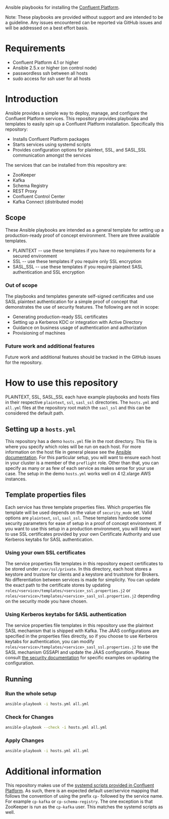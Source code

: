 Ansible playbooks for installing the [Confluent Platform](http://www.confluent.io).

Note:
These playbooks are provided without support and are intended to be a guideline. Any issues encountered can be reported
via GitHub issues and will be addressed on a best effort basis.

# Requirements

* Confluent Platform 4.1 or higher
* Ansible 2.5.x or higher (on control node)
* passwordless ssh between all hosts
* sudo access for ssh user for all hosts

# Introduction

Ansible provides a simple way to deploy, manage, and configure the Confluent Platform services. This repository provides playbooks and templates to easily 
spin up a Confluent Platform installation. Specifically this repository:

* Installs Confluent Platform packages
* Starts services using systemd scripts
* Provides configuration options for plaintext, SSL, and SASL_SSL communication amongst the services

The services that can be installed from this repository are:

* ZooKeeper
* Kafka
* Schema Registry
* REST Proxy
* Confluent Control Center
* Kafka Connect (distributed mode)

## Scope

These Ansible playbooks are intended as a general template for setting up a production-ready proof of concept environment. There are three available templates.

* PLAINTEXT -- use these templates if you have no requirements for a secured environment
* SSL -- use these templates if you require only SSL encryption
* SASL_SSL -- use these templates if you require plaintext SASL authentication and SSL encryption

### Out of scope

The playbooks and templates generate self-signed certificates and use SASL plaintext authentication for a simple proof of concept that demonstrates the use of security features. The following are not in scope:

* Generating production-ready SSL certificates
* Setting up a Kerberos KDC or integration with Active Directory
* Guidance on business usage of authentication and authorization
* Provisioning of machines

### Future work and additional features

Future work and additional features should be tracked in the GitHub issues for the repository.

# How to use this repository

PLAINTEXT, SSL, SASL_SSL each have example playbooks and hosts files in their respective `plaintext`, `ssl`, `sasl_ssl` directories.
The `hosts.yml` and `all.yml` files at the repository root match the `sasl_ssl` and this can be considered the default path.

## Setting up a `hosts.yml`

This repository has a demo `hosts.yml` file in the root directory. This file is where you specify which roles will be run on each host. For more information on
the host file in general please see the [Ansible documentation](http://docs.ansible.com/ansible/latest/user_guide/intro_inventory.html#hosts-and-groups). For this
particular setup, you will want to ensure each host in your cluster is a member of the `preflight` role. Other than that, you can specify as many or as few of each service
as makes sense for your use case. The setup in the demo `hosts.yml` works well on 4 t2.xlarge AWS instances.

## Template properties files

Each service has three template properties files. Which properties file template will be used depends on the value of `security_mode` set. Valid options are `plaintext`, `ssl`, `sasl_ssl`.
These templates hardcode some security parameters for ease of setup in a proof of concept environment. If you want to use this setup in a production environment, you will likely want to use
SSL certificates provided by your own Certificate Authority and use Kerberos keytabs for SASL authentication.

### Using your own SSL certificates

The service properties file templates in this repository expect certificates to be stored under `/var/ssl/private`. In this directory, each host stores a keystore and trustore for clients 
and a keystore and truststore for Brokers. No differentiation between services is made for simplicity. You can update the exact path to the certificate stores by updating 
`roles/<service>/templates/<service>_ssl.properties.j2` or `roles/<service>/templates/<service>_sasl_ssl.properties.j2` depending on the security mode you have chosen.

### Using Kerberos keytabs for SASL authentication

The service properties file templates in this repository use the plaintext SASL mechanism that is shipped with Kafka. The JAAS configurations are specified in the properties files directly, so
if you choose to use Kerberos keytabs for authentication, you can modify `roles/<service>/templates/<service>_sasl_ssl.properties.j2` to use the SASL mechanism GSSAPI and update the JAAS
configuration. Please consult [the security documentation](https://docs.confluent.io/current/kafka/authentication_sasl_gssapi.html) for specific examples on updating the configuration.

## Running

### Run the whole setup

```bash
ansible-playbook -i hosts.yml all.yml
```

### Check for Changes

```bash
ansible-playbook --check -i hosts.yml all.yml
```

### Apply Changes

```bash
ansible-playbook -i hosts.yml all.yml
```

# Additional information

This repository makes use of the [systemd scripts provided in Confluent Platform](https://docs.confluent.io/current/installation/scripted-install.html). As such, there is an expected default user/service mapping that follows the convention of using the prefix
`cp-` followed by the service name. For example `cp-kafka` or `cp-schema-registry`. The one exception is that ZooKeeper is run as the `cp-kafka` user. This matches the systemd scripts as well.
